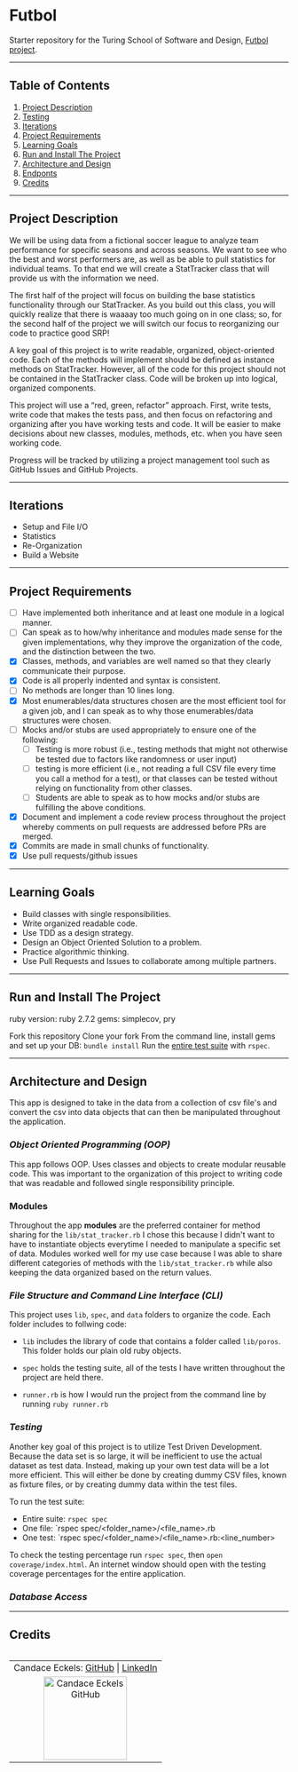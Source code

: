 # Futbol

Starter repository for the Turing School of Software and Design, [Futbol project](https://backend.turing.edu/module1/projects/futbol/).

---

## Table of Contents
  1. [Project Description](#project-description)
  2. [Testing](#testing)
  3. [Iterations](#iterations)
  4. [Project Requirements](#project-requirements)
  5. [Learning Goals](#learning-goals)
  6. [Run and Install The Project](#run-and-install-the-project)
  7. [Architecture and Design](#architecture-and-design)
  8. [Endponts](#endpoints)
  9. [Credits](#credits)

---

## Project Description
We will be using data from a fictional soccer league to analyze team performance for specific seasons and across seasons. We want to see who the best and worst performers are, as well as be able to pull statistics for individual teams. To that end we will create a StatTracker class that will provide us with the information we need.

The first half of the project will focus on building the base statistics functionality through our StatTracker. As you build out this class, you will quickly realize that there is waaaay too much going on in one class; so, for the second half of the project we will switch our focus to reorganizing our code to practice good SRP!

A key goal of this project is to write readable, organized, object-oriented code. Each of the methods will implement should be defined as instance methods on StatTracker. However, all of the code for this project should not be contained in the StatTracker class. Code will be broken up into logical, organized components.

This project will use a “red, green, refactor” approach. First, write tests, write code that makes the tests pass, and then focus on refactoring and organizing after you have working tests and code. It will be easier to make decisions about new classes, modules, methods, etc. when you have seen working code.

Progress will be tracked by utilizing a project management tool such as GitHub Issues and GitHub Projects.

---

## Iterations
  - Setup and File I/O
  - Statistics
  - Re-Organization
  - Build a Website

---

## Project Requirements
  - [ ] Have implemented both inheritance and at least one module in a logical manner. 
  - [ ] Can speak as to how/why inheritance and modules made sense for the given implementations, 
    why they improve the organization of the code, and the distinction between the two.
  - [x] Classes, methods, and variables are well named so that they clearly communicate their purpose. 
  - [x] Code is all properly indented and syntax is consistent. 
  - [ ] No methods are longer than 10 lines long. 
  - [x] Most enumerables/data structures chosen are the most efficient tool for a given job, 
    and I can speak as to why those enumerables/data structures were chosen.
  - [ ] Mocks and/or stubs are used appropriately to ensure one of the following: 
    - [ ] Testing is more robust (i.e., testing methods that might not otherwise be tested due to factors like randomness or user input) 
    - [ ] testing is more efficient (i.e., not reading a full CSV file every time you call a method for a test), 
      or that classes can be tested without relying on functionality from other classes. 
    - [ ] Students are able to speak as to how mocks and/or stubs are fulfilling the above conditions. 
  - [x] Document and implement a code review process throughout the project whereby comments on pull requests are addressed before PRs are merged. 
  - [x] Commits are made in small chunks of functionality. 
  - [x] Use pull requests/github issues

---

## Learning Goals
  - Build classes with single responsibilities.
  - Write organized readable code.
  - Use TDD as a design strategy.
  - Design an Object Oriented Solution to a problem.
  - Practice algorithmic thinking.
  - Use Pull Requests and Issues to collaborate among multiple partners.

---

## Run and Install The Project
  ruby version: ruby 2.7.2
  gems: simplecov, pry

  Fork this repository
  Clone your fork
  From the command line, install gems and set up your DB:
    `bundle install`
    Run the [entire test suite](#testing) with `rspec`.

---

## Architecture and Design

  This app is designed to take in the data from a collection of csv file's and convert the csv into data objects that can then be manipulated throughout the application. 

  ### ***Object Oriented Programming (OOP)***

  This app follows OOP. Uses classes and objects to create modular reusable code. This was important to the organization of this project to writing code that was readable and followed single responsibility principle. 
  
  ### **Modules**
  Throughout the app **modules** are the preferred container for method sharing for the `lib/stat_tracker.rb` I chose this because I didn't want to have to instantiate objects everytime I needed to manipulate a specific set of data. Modules worked well for my use case because I was able to share different categories of methods with the `lib/stat_tracker.rb` while also keeping the data organized based on the return values.

  ### ***File Structure and Command Line Interface (CLI)***

  This project uses `lib`, `spec`, and `data` folders to organize the code. Each folder includes to follwing code:
  - `lib` includes the library of code that contains a folder called `lib/poros`. This folder holds our plain old ruby objects. 

  - `spec` holds the testing suite, all of the tests I have written throughout the project are held there.

  - `runner.rb` is how I would run the project from the command line by running `ruby runner.rb`

  ### ***Testing***

  Another key goal of this project is to utilize Test Driven Development. Because the data set is so large, it will be inefficient to use the actual dataset as test data. Instead, making up your own test data will be a lot more efficient. This will either be done by creating dummy CSV files, known as fixture files, or by creating dummy data within the test files.

  To run the test suite:
  - Entire suite: `rspec spec`
  - One file: `rspec spec/<folder_name>/<file_name>.rb
  - One test: `rspec spec/<folder_name>/<file_name>.rb:<line_number>

  To check the testing percentage run `rspec spec`, then `open coverage/index.html`. An internet window should open with the testing coverage percentages for the entire application.

  ### ***Database Access***

---

## Credits
<table align="left">
    <tr>
        <td align="left"> Candace Eckels: <a href="https://github.com/cece-132">GitHub</a> | <a href="https://www.linkedin.com/in/candace-eckels-b66089201/">LinkedIn</a></td>
    </tr>
        <td align="center"><img src="https://avatars.githubusercontent.com/u/100653933?v=4" alt="Candace Eckels GitHub" width="150" height="auto" />
        </td>
 </table>
